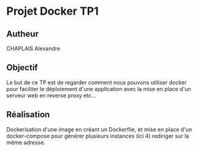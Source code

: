 # Projet Docker TP1


## Autheur

CHAPLAIS Alexandre

## Objectif

Le but de ce TP est de regarder comment nous pouvons utiliser docker pour faciliter le déploiement d'une application avec la mise en place d'un serveur web en reverse proxy etc...

## Réalisation

Dockerisation d'une image en créant un Dockerfile, et mise en place d'un docker-compose pour générer plusieurs instances (ici 4) rediriger sur la même adresse.